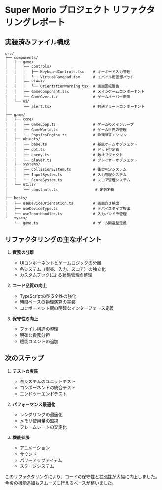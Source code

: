 # Super Morio プロジェクト リファクタリングレポート

## 実装済みファイル構成

```
src/
├── components/
│   ├── game/
│   │   ├── controls/
│   │   │   ├── KeyboardControls.tsx    # キーボード入力管理
│   │   │   └── VirtualGamepad.tsx      # モバイル用仮想パッド
│   │   ├── views/
│   │   │   └── OrientationWarning.tsx  # 画面回転警告
│   │   ├── GameComponent.tsx           # メインゲームコンポーネント
│   │   └── GameOver.tsx                # ゲームオーバー画面
│   └── ui/
│       └── alert.tsx                   # 共通アラートコンポーネント
│
├── game/
│   ├── core/
│   │   ├── GameLoop.ts                 # ゲームのメインループ
│   │   ├── GameWorld.ts                # ゲーム世界の管理
│   │   └── PhysicsEngine.ts            # 物理演算エンジン
│   ├── objects/
│   │   ├── base.ts                     # 基底ゲームオブジェクト
│   │   ├── dot.ts                      # ドット型定義
│   │   ├── enemy.ts                    # 敵オブジェクト
│   │   └── player.ts                   # プレイヤーオブジェクト
│   ├── systems/
│   │   ├── CollisionSystem.ts          # 衝突判定システム
│   │   ├── InputSystem.ts              # 入力管理システム
│   │   └── ScoreSystem.ts              # スコア管理システム
│   └── utils/
│       └── constants.ts                 # 定数定義
│
├── hooks/
│   ├── useDeviceOrientation.ts         # 画面向き検出
│   ├── useDeviceType.ts                # デバイスタイプ検出
│   └── useInputHandler.ts              # 入力ハンドラ管理
└── types/
    └── game.ts                         # ゲーム関連型定義
```

## リファクタリングの主なポイント

1. **責務の分離**
   - UIコンポーネントとゲームロジックの分離
   - 各システム（衝突、入力、スコア）の独立化
   - カスタムフックによる状態管理の整理

2. **コード品質の向上**
   - TypeScriptの型安全性の強化
   - 時間ベースの物理演算の実装
   - コンポーネント間の明確なインターフェース定義

3. **保守性の向上**
   - ファイル構造の整理
   - 明確な責務分担
   - 機能コメントの追加

## 次のステップ

1. **テストの実装**
   - 各システムのユニットテスト
   - コンポーネントの統合テスト
   - エンドツーエンドテスト

2. **パフォーマンス最適化**
   - レンダリングの最適化
   - メモリ使用量の監視
   - フレームレートの安定化

3. **機能拡張**
   - アニメーション
   - サウンド
   - パワーアップアイテム
   - ステージシステム

このリファクタリングにより、コードの保守性と拡張性が大幅に向上しました。今後の機能追加もスムーズに行えるベースが整いました。